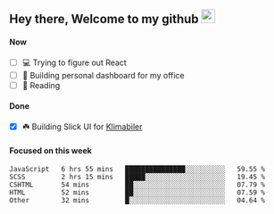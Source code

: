 ## Hey there, Welcome to my github <img src="https://media.giphy.com/media/hvRJCLFzcasrR4ia7z/giphy.gif" width="25px">

#### Now
- [ ] 💻 Trying to figure out React
- [ ] 🚀 Building personal dashboard for my office
- [ ] 📕 Reading

#### Done
- [x] ☘️ Building Slick UI for [Klimabiler](https://klimabiler.dk)
 
 #### Focused on this week
<!--START_SECTION:waka-->

```text
JavaScript   6 hrs 55 mins   ███████████████░░░░░░░░░░   59.55 %
SCSS         2 hrs 15 mins   █████░░░░░░░░░░░░░░░░░░░░   19.45 %
CSHTML       54 mins         ██░░░░░░░░░░░░░░░░░░░░░░░   07.79 %
HTML         52 mins         ██░░░░░░░░░░░░░░░░░░░░░░░   07.59 %
Other        32 mins         █░░░░░░░░░░░░░░░░░░░░░░░░   04.64 %
```

<!--END_SECTION:waka-->

